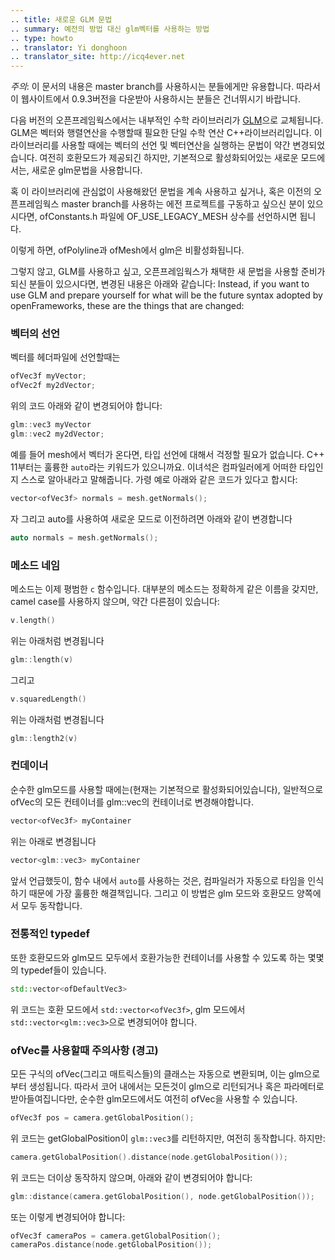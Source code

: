 ```yaml
---
.. title: 새로운 GLM 문법 
.. summary: 예전의 방법 대신 glm벡터를 사용하는 방법
.. type: howto
.. translator: Yi donghoon
.. translator_site: http://icq4ever.net
---
```


*주의*: 이 문서의 내용은 master branch를 사용하시는 분들에게만 유용합니다. 따라서 이 웹사이트에서 0.9.3버전을 다운받아 사용하시는 분들은 건너뛰시기 바랍니다.

다음 버전의 오픈프레임웍스에서는 내부적인 수학 라이브러리가 [GLM](http://glm.g.trunc.net)으로 교체됩니다. GLM은 벡터와 행렬연산을 수행할때 필요한 단일 수학 연산 C++라이브러리입니다. 이 라이브러리를 사용할 때에는  벡터의 선언 및 벡터연산을 실행하는 문법이 약간 변경되었습니다. 여전히 호환모드가 제공되긴 하지만, 기본적으로 활성화되어있는 새로운 모드에서는, 새로운 glm문법을 사용합니다.

혹 이 라이브러리에 관심없이 사용해왔던 문법을 계속 사용하고 싶거나, 혹은 이전의 오픈프레임웍스 master branch를 사용하는 에전 프로젝트를 구동하고 싶으신 분이 있으시다면, ofConstants.h 파일에 OF_USE_LEGACY_MESH 상수를 선언하시면 됩니다.

이렇게 하면, ofPolyline과 ofMesh에서 glm은 비활성화됩니다.

그렇지 않고, GLM를 사용하고 싶고, 오픈프레임웍스가 채택한 새 문법을 사용할 준비가 되신 분들이 있으시다면, 변경된 내용은 아래와 같습니다:
Instead, if you want to use GLM and prepare yourself for what will be the future syntax adopted by openFrameworks, these are the things that are changed:

### 벡터의 선언

벡터를 헤더파일에 선언할때는

```c++
ofVec3f myVector;
ofVec2f my2dVector;
```

위의 코드 아래와 같이 변경되어야 합니다:

```c++
glm::vec3 myVector
glm::vec2 my2dVector;
```

예를 들어 mesh에서 벡터가 온다면, 타입 선언에 대해서 걱정할 필요가 없습니다. C++ 11부터는 훌륭한 `auto`라는 키워드가 있으니까요. 이녀석은 컴파일러에게 어떠한 타입인지 스스로 알아내라고 말해줍니다. 가령 예로 아래와 같은 코드가 있다고 합시다:

```c++
vector<ofVec3f> normals = mesh.getNormals();
```

자 그리고 auto를 사용하여 새로운 모드로 이전하려면 아래와 같이 변경합니다

```c++
auto normals = mesh.getNormals();
```

### 메소드 네임

메소드는 이제 평범한 `c` 함수입니다. 대부분의 메소드는 정확하게 같은 이름을 갖지만, camel case를 사용하지 않으며, 약간 다른점이 있습니다:

```c++
v.length()
```

위는 아래처럼 변경됩니다

```c++
glm::length(v)
```

그리고

```c++
v.squaredLength()
``` 

위는 아래처럼 변경됩니다 

```c++
glm::length2(v)
```

### 컨데이너

순수한 glm모드를 사용할 때에는(현재는 기본적으로 활성화되어있습니다), 일반적으로 ofVec의 모든 컨테이너를 glm::vec의 컨테이너로 변경해야합니다.

```c++
vector<ofVec3f> myContainer
``` 

위는 아래로 변경됩니다

```c++
vector<glm::vec3> myContainer
```

앞서 언급했듯이, 함수 내에서 `auto`를 사용하는 것은, 컴파일러가 자동으로 타임을 인식하기 때문에 가장 훌륭한 해결책입니다. 그리고 이 방법은 glm 모드와 호환모드 양쪽에서 모두 동작합니다.  

### 전통적인 typedef

또한 호환모드와 glm모드 모두에서 호환가능한 컨테이너를 사용할 수 있도록 하는 몇몇의 typedef들이 있습니다.

```c++
std::vector<ofDefaultVec3>
```
위 코드는 호환 모드에서 `std::vector<ofVec3f>`, 
glm 모드에서 `std::vector<glm::vec3>`으로 변경되어야 합니다.

### ofVec를 사용할때 주의사항 (경고)

모든 구식의 ofVec(그리고 매트릭스들)의 클래스는 자동으로 변환되며, 이는 glm으로부터 생성됩니다. 따라서 코어 내에서는 모든것이 glm으로 리턴되거나 혹은 파라메터로 받아들여집니다만, 순수한 glm모드에서도 여전히 ofVec을 사용할 수 있습니다.

```c++
ofVec3f pos = camera.getGlobalPosition();
```

위 코드는 getGlobalPosition이 `glm::vec3`를 리턴하지만, 여전히 동작합니다. 하지만:

```c++
camera.getGlobalPosition().distance(node.getGlobalPosition());
```

위 코드는 더이상 동작하지 않으며, 아래와 같이 변경되어야 합니다:

```c++
glm::distance(camera.getGlobalPosition(), node.getGlobalPosition());
```

또는 이렇게 변경되어야 합니다:

```c++
ofVec3f cameraPos = camera.getGlobalPosition();
cameraPos.distance(node.getGlobalPosition());
```
